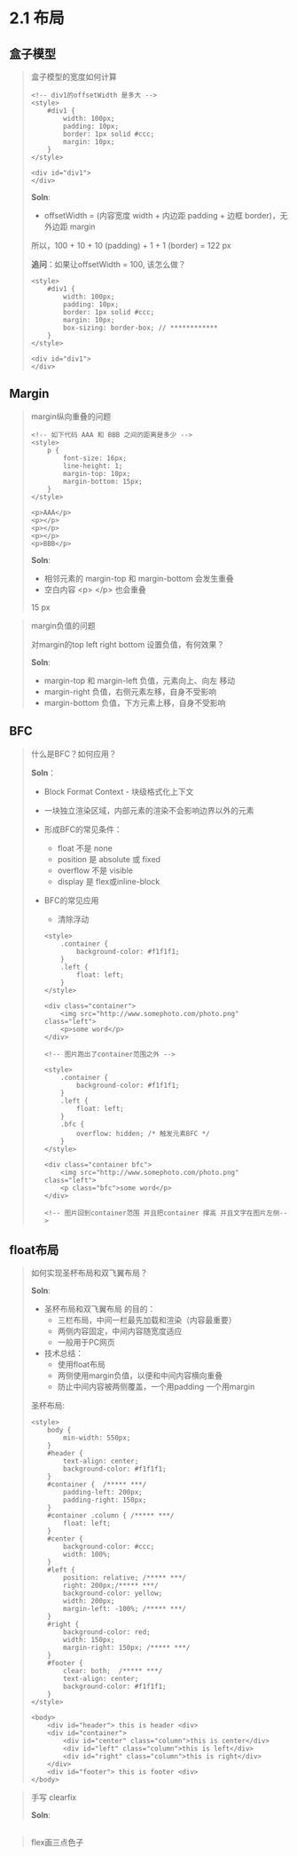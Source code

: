 # 2.1 布局

## 盒子模型

> 盒子模型的宽度如何计算
>
> ```markup
> <!-- div1的offsetWidth 是多大 -->
> <style>
>     #div1 {
>         width: 100px;
>         padding: 10px;
>         border: 1px solid #ccc;
>         margin: 10px;
>     }
> </style>
>
> <div id="div1">
> </div>
> ```
>
> **Soln**:
>
> * offsetWidth = \(内容宽度 width + 内边距 padding + 边框 border\)，无外边距 margin
>
> 所以，100 + 10 + 10 \(padding\) + 1 + 1 \(border\) = 122 px
>
> **追问**：如果让offsetWidth = 100, 该怎么做？
>
> ```markup
> <style>
>     #div1 {
>         width: 100px;
>         padding: 10px;
>         border: 1px solid #ccc;
>         margin: 10px;
>         box-sizing: border-box; // ************
>     } 
> </style>
>
> <div id="div1">
> </div>
> ```

## Margin

> margin纵向重叠的问题
>
> ```markup
> <!-- 如下代码 AAA 和 BBB 之间的距离是多少 -->
> <style>
>     p {
>         font-size: 16px;
>         line-height: 1;
>         margin-top: 10px;
>         margin-bottom: 15px;
>     }
> </style>
>
> <p>AAA</p>
> <p></p>
> <p></p>
> <p></p>
> <p>BBB</p>
> ```
>
> **Soln**:
>
> * 相邻元素的 margin-top 和 margin-bottom 会发生重叠
> * 空白内容 &lt;p&gt; &lt;/p&gt; 也会重叠
>
> 15 px

> margin负值的问题
>
> 对margin的top left right bottom 设置负值，有何效果？
>
> **Soln**:
>
> * margin-top 和 margin-left 负值，元素向上、向左 移动
> * margin-right 负值，右侧元素左移，自身不受影响
> * margin-bottom 负值，下方元素上移，自身不受影响

## BFC

> 什么是BFC？如何应用？
>
> **Soln**：
>
> * Block Format Context - 块级格式化上下文
> * 一块独立渲染区域，内部元素的渲染不会影响边界以外的元素
> * 形成BFC的常见条件：
>   * float 不是 none
>   * position 是 absolute 或 fixed
>   * overflow 不是 visible
>   * display 是 flex或inline-block
> * BFC的常见应用
>
>   * 清除浮动
>
>   ```markup
>   <style>
>       .container {
>           background-color: #f1f1f1;
>       }
>       .left {
>           float: left;
>       }
>   </style>
>
>   <div class="container">
>       <img src="http://www.somephoto.com/photo.png" class="left">
>       <p>some word</p>
>   </div>
>
>   <!-- 图片跑出了container范围之外 -->
>   ```
>
>   ```markup
>   <style>
>       .container {
>           background-color: #f1f1f1;
>       }
>       .left {
>           float: left;
>       }
>       .bfc {
>           overflow: hidden; /* 触发元素BFC */
>       }
>   </style>
>
>   <div class="container bfc">
>       <img src="http://www.somephoto.com/photo.png" class="left">
>       <p class="bfc">some word</p>
>   </div>
>
>   <!-- 图片回到container范围 并且把container 撑高 并且文字在图片左侧-->
>   ```

## float布局

> 如何实现圣杯布局和双飞翼布局？
>
> **Soln**:
>
> * 圣杯布局和双飞翼布局 的目的：
>   * 三栏布局，中间一栏最先加载和渲染（内容最重要）
>   * 两侧内容固定，中间内容随宽度适应
>   * 一般用于PC网页
> * 技术总结：
>   * 使用float布局
>   * 两侧使用margin负值，以便和中间内容横向重叠
>   * 防止中间内容被两侧覆盖，一个用padding 一个用margin
>
>
>
> 圣杯布局:
>
> ```markup
> <style>
>     body {
>         min-width: 550px;
>     }
>     #header {
>         text-align: center;
>         background-color: #f1f1f1;
>     }
>     #container {  /***** ***/
>         padding-left: 200px;
>         padding-right: 150px;
>     }
>     #container .column { /***** ***/
>         float: left;
>     }
>     #center {
>         background-color: #ccc;
>         width: 100%;
>     }
>     #left {
>         position: relative; /***** ***/  
>         right: 200px;/***** ***/  
>         background-color: yellow;
>         width: 200px;   
>         margin-left: -100%; /***** ***/  
>     }
>     #right {
>         background-color: red;
>         width: 150px;  
>         margin-right: 150px; /***** ***/   
>     }
>     #footer {
>         clear: both;  /***** ***/
>         text-align: center;
>         background-color: #f1f1f1;    
>     }
> </style>
>
> <body>
>     <div id="header"> this is header <div>
>     <div id="container">
>         <div id="center" class="column">this is center</div>
>         <div id="left" class="column">this is left</div>
>         <div id="right" class="column">this is right</div>        
>     </div>
>     <div id="footer"> this is footer <div>
> </body>
> ```



> 手写 clearfix
>
> **Soln**:

## 

## 

> flex画三点色子



